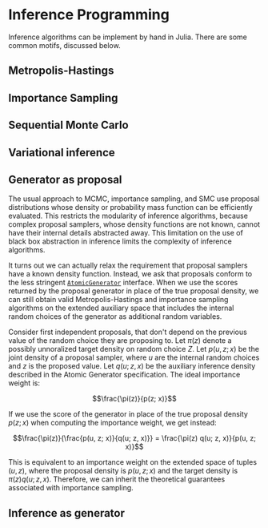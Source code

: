 # Inference Programming

Inference algorithms can be implement by hand in Julia.
There are some common motifs, discussed below.

## Metropolis-Hastings

## Importance Sampling

## Sequential Monte Carlo

## Variational inference

## Generator as proposal

The usual approach to MCMC, importance sampling, and SMC use proposal distributions whose density or probability mass function can be efficiently evaluated.
This restricts the modularity of inference algorithms, because complex proposal samplers, whose density functions are not known, cannot have their internal details abstracted away.
This limitation on the use of black box abstraction in inference limits the complexity of inference algorithms.

It turns out we can actually relax the requirement that proposal samplers have a known density function.
Instead, we ask that proposals conform to the less stringent [`AtomicGenerator`](@ref) interface.
When we use the scores returned by the proposal generator in place of the true proposal density, we can still obtain valid Metropolis-Hastings and importance sampling algorithms on the extended auxiliary space that includes the internal random choices of the generator as additional random variables.

Consider first independent proposals, that don't depend on the previous value of the random choice they are proposing to.
Let $\pi(z)$ denote a possibly unnoralized target density on random choice $Z$.
Let $p(u, z; x)$ be the joint density of a proposal sampler, where $u$ are the internal random choices and $z$ is the proposed value.
Let $q(u; z, x)$ be the auxiliary inference density described in the Atomic Generator specification.
The ideal importance weight is:

```math
\frac{\pi(z)}{p(z; x)}
```

If we use the score of the generator in place of the true proposal density $p(z;x)$ when computing the importance weight, we get instead:
```math
\frac{\pi(z)}{\frac{p(u, z; x)}{q(u; z, x)}} = \frac{\pi(z) q(u; z, x)}{p(u, z; x)}
```

This is equivalent to an importance weight on the extended space of tuples $(u, z)$, where the proposal density is $p(u, z; x)$ and the target density is $\pi(z) q(u; z, x)$.
Therefore, we can inherit the theoretical guarantees associated with importance sampling.


## Inference as generator
